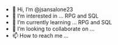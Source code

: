 - 👋 Hi, I’m @jsansalone23
- 👀 I’m interested in ... RPG and SQL
- 🌱 I’m currently learning ... RPG and SQL
- 💞️ I’m looking to collaborate on ...
- 📫 How to reach me ...

<!---
jsansalone23/jsansalone23 is a ✨ special ✨ repository because its `README.md` (this file) appears on your GitHub profile.
You can click the Preview link to take a look at your changes.
--->
